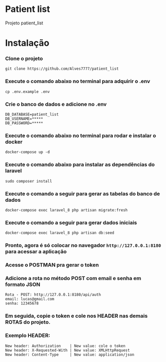 # Patient list
Projeto patient_list

# Instalação

### Clone o projeto
`git clone https://github.com/Alves7777/patient_list`
      

### Execute o comando abaixo no terminal para adquirir o .env

`cp .env.example .env`

### Crie o banco de dados e adicione no .env

`DB_DATABASE=patient_list`<br>
 `DB_USERNAME=*****` <br>
 `DB_PASSWORD=*****`

### Execute o comando abaixo no terminal para rodar e instalar o docker

`docker-compose up -d`

### Execute o comando abaixo para instalar as dependências do laravel

`sudo composer install`

### Execute o comando a seguir para gerar as tabelas do banco de dados

`docker-compose exec laravel_8 php artisan migrate:fresh`

### Execute o comando a seguir para gerar dados iniciais

`docker-compose exec laravel_8 php artisan db:seed`

### Pronto, agora é só colocar no navegador `http://127.0.0.1:8180` para acessar a aplicação

### Acesse o POSTMAN pra gerar o token
### Adicione a rota no método POST com email e senha em formato JSON

`Rota - POST: http://127.0.0.1:8180/api/auth` <br>
`email: lucas@gmail.com` <br>
`senha: 12345678`

### Em seguida, copie o token e cole nos HEADER nas demais ROTAS do projeto.
### Exemplo HEADER:
`New header: Authorization    | New value: cole o token` <br>
`New header: X-Requested-With | New value: XMLHttpRequest` <br>
`New header: Content-Type     | New value: application/json` <br>
